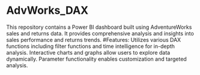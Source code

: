 # AdvWorks_DAX
This repository contains a Power BI dashboard built using AdventureWorks sales and returns data. It provides comprehensive analysis and insights into sales performance and returns trends.
#Features:
Utilizes various DAX functions including filter functions and time intelligence for in-depth analysis.
Interactive charts and graphs allow users to explore data dynamically.
Parameter functionality enables customization and targeted analysis.
